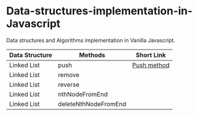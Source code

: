 # Data-structures-implementation-in-Javascript
Data structures and Algorithms implementation in Vanilla Javascript.

| Data Structure  | Methods | Short Link |
| ------------- | ------------- | ------------- |
| Linked List  | push  | [Push method](https://github.com/vishwa9/Data-structures-implementation-in-Javascript/blob/master/LinkedList.js#L7) |
| Linked List  | remove  |
| Linked List  | reverse |
| Linked List  | nthNodeFromEnd |
| Linked List  | deleteNthNodeFromEnd |
